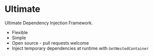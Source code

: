 # Ultimate

Ultimate Dependency Injection Framework.

* Flexible
* Simple
* Open source - pull requests welcome
* Inject temporary dependencies at runtime with `GetNestedContainer`
